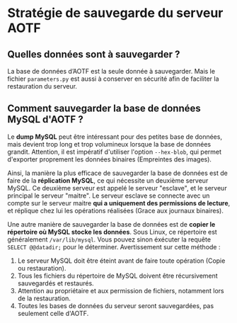 # Stratégie de sauvegarde du serveur AOTF

## Quelles données sont à sauvegarder ?

La base de données d’AOTF est la seule donnée à sauvegarder. Mais le fichier `parameters.py` est aussi à conserver en sécurité afin de faciliter la restauration du serveur.

## Comment sauvegarder la base de données MySQL d'AOTF ?

Le **dump MySQL** peut être intéressant pour des petites base de données, mais devient trop long et trop volumineux lorsque la base de données grandit. Attention, il est impératif d'utiliser l'option `--hex-blob`, qui permet d'exporter proprement les données binaires (Empreintes des images).

Ainsi, la manière la plus efficace de sauvegarder la base de données est de faire de la **réplication MySQL**, ce qui nécessite un deuxième serveur MySQL. Ce deuxième serveur est appelé le serveur "esclave", et le serveur principal le serveur "maitre". Le serveur esclave se connecte avec un compte sur le serveur maitre **qui a uniquement des permissions de lecture**, et réplique chez lui les opérations réalisées (Grace aux journaux binaires).

Une autre manière de sauvegarder la base de données est de **copier le répertoire où MySQL stocke les données**. Sous Linux, ce répertoire est généralement `/var/lib/mysql`. Vous pouvez sinon éxécuter la requête `SELECT @@datadir;` pour le déterminer. Avertissement sur cette méthode :
1. Le serveur MySQL doit être éteint avant de faire toute opération (Copie ou restauration).
2. Tous les fichiers du répertoire de MySQL doivent être récursivement sauvegardés et restaurés.
3. Attention au propriétaire et aux permission de fichiers, notamment lors de la restauration.
4. Toutes les bases de données du serveur seront sauvegardées, pas seulement celle d'AOTF.
